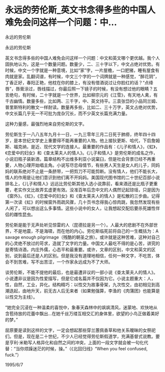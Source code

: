 # 永远的劳伦斯_英文书念得多些的中国人难免会问这样一个问题：中...

永远的劳伦斯

永远的劳伦斯

英文书念得多些的中国人难免会问这样一个问题：中文和英文哪个更优越。我个人固执地认为，这是一个数量问题。数量少，二、三十字以下，中文占绝对优势。有时候，中文一个字就是一种意境，比如“家”字，一片屋檐，一口肥猪，睡有屋食有肉就是家。乱翻词谱，有时候，中文三个字的一个词牌就是一种感觉，“醉花阴”，丁香正好，春阳正艳，他枕在你的膝上，有没有借酒说过让你脸红的话？“点绛唇”，唇膏涂过，唇线描过，你最后照一下镜子的时候，有没有想过他的眼睛？五言绝句，有时候，二十字就是一个世界，比如柳宗元的《江雪》，有天地人禽，有千古幽情。数量多些，比如两、三千字，中、英文持平。三袁张岱的小品同兰姆、普里斯特利的散文一样耐读。数量再多些，比如二、三十万字，英文占绝对优势，中文长篇几乎无一不可批为庞杂冗长，而不少英文长篇充满力量。

这种力量感，最强烈地来自劳伦斯的文字。

劳伦斯生于一八八五年九月十一日，一九三零年三月二日死于肺痨，终年四十四岁，是本世纪文学史上重要得不能再重要的人物。他上接狄更斯、哈代，下启詹姆斯、福克纳，是近、现代文学的连接人。最重要的作品有：《儿子和情人》，《虹》，《恋爱中的妇女》和《查太莱夫人的情人》。《儿子和情人》是劳伦斯的成名之作，小说旧瓶子装新酒，篇章结构不出维多利亚小说窠臼，但是社会背景已经不再重要，人物心理开始唱主角。小说写尽恋母情节，有些男人天生是女人的儿子，同妈妈的联系绝对不止是一条脐带，一把剪刀不可能剪断。没有情人，他们不能长大，情人的作用是让他们意识到他们离不开妈妈。美国现代图书馆的二十世纪百部小说排名上，《儿子和情人》远远比劳伦斯其他入选小说靠前，看来酒还是比瓶子更重要，老实作文比故弄玄虚更有效。没准百年后念中文的人偶然记起琼瑶，只是因为《窗外》。《虹》，《恋爱中的妇女》和《查太莱夫人的情人》是松散的三步曲。记得第一次读《虹》的时候窗外雨疏风骤，几十页书念得我心惊肉跳，我忽然发现有些人闲了，可以想出这么多事情。这些小说中的女人，让我想起交配后要杀死雄性伴侣的雌性昆虫。

劳伦斯是能于无声处听见惊雷的人（昆德拉是另一个）。人最大的悲剧不在外部世界，不是地震，不是海啸，而在他的内心。劳伦斯临死前将自己的一生概括为：A savage enough pilgrimage（残酷的朝圣之旅）。或许就是这种苦难，这种对自己的心灵绝不放过的苛求，造就了文字的力量。中国文人最吃不得的是心苦，讲究的是寄情诗酒，内庄外儒，心态平和最重要。或许，文章的区别，中文和英文的区别，说到最后还是人的区别。但是我没有道理地相信，任何一种文字，不吃苦，体会不到苦难，写不出苦涩，一个作家永远成为不了大师。

谈劳伦斯，不能不提他的最后，也是最遭非议的一部小说《查太莱夫人的情人》。小说遭非议是因为性爱描写，但是它成名篇并不仅因为它。小说主题重大：人，性，自然，工业，异化。结构精巧：以性交为故事骨架，九次性交，由初相见到高潮迭起，由地升天，前无古人后无来者（如果勉强算，李渔的《肉蒲团》也能算是以性交为主线）。

“她完全沉浸在一种温柔的喜悦中，象春天森林中的飒飒清风，迷蒙地、欢快地从含苞待放的花蕾中飘出…在她千丝万缕互相交汇的身体里，欲望的小鸟正做着美好的梦。”

屈原要是读到这样的文字，一定会想起那些穿兰蕙佩香草和他关系暧昧的女祭祀们。但是，现在是二十世纪，不少人已经觉得劳伦斯假道学，充满基督式说教。要是亨利·米勒写人格异化和自然之间的冲突，上面的一段文字就会被一句化代替：“当你烦躁迷茫的时候，操。”（《北回归线》“When you feel confused, fuck.”）

1995/6/7